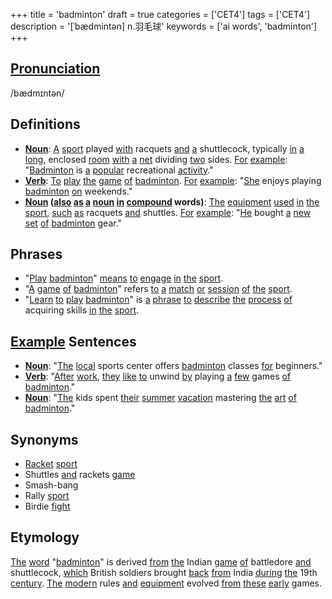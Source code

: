 +++
title = 'badminton'
draft = true
categories = ['CET4']
tags = ['CET4']
description = '[ˈbædmintən] n.羽毛球'
keywords = ['ai words', 'badminton']
+++

## [Pronunciation](/en/post/pronunciation/)
/bædmɪntən/

## Definitions
- **[Noun](/en/post/noun/)**: [A](/en/post/a/) [sport](/en/post/sport/) played [with](/en/post/with/) racquets [and](/en/post/and/) [a](/en/post/a/) shuttlecock, typically [in](/en/post/in/) [a](/en/post/a/) [long](/en/post/long/), enclosed [room](/en/post/room/) [with](/en/post/with/) [a](/en/post/a/) [net](/en/post/net/) dividing [two](/en/post/two/) sides. [For](/en/post/for/) [example](/en/post/example/): "[Badminton](/en/post/badminton/) is [a](/en/post/a/) [popular](/en/post/popular/) recreational [activity](/en/post/activity/)."
- **[Verb](/en/post/verb/)**: [To](/en/post/to/) [play](/en/post/play/) [the](/en/post/the/) [game](/en/post/game/) [of](/en/post/of/) [badminton](/en/post/badminton/). [For](/en/post/for/) [example](/en/post/example/): "[She](/en/post/she/) enjoys playing [badminton](/en/post/badminton/) [on](/en/post/on/) weekends."
- **[Noun](/en/post/noun/) ([also](/en/post/also/) [as](/en/post/as/) [a](/en/post/a/) [noun](/en/post/noun/) [in](/en/post/in/) [compound](/en/post/compound/) words)**: [The](/en/post/the/) [equipment](/en/post/equipment/) [used](/en/post/used/) [in](/en/post/in/) [the](/en/post/the/) [sport](/en/post/sport/), [such](/en/post/such/) [as](/en/post/as/) racquets [and](/en/post/and/) shuttles. [For](/en/post/for/) [example](/en/post/example/): "[He](/en/post/he/) bought [a](/en/post/a/) [new](/en/post/new/) [set](/en/post/set/) [of](/en/post/of/) [badminton](/en/post/badminton/) gear."

## Phrases
- "[Play](/en/post/play/) [badminton](/en/post/badminton/)" [means](/en/post/means/) [to](/en/post/to/) [engage](/en/post/engage/) [in](/en/post/in/) [the](/en/post/the/) [sport](/en/post/sport/).
- "[A](/en/post/a/) [game](/en/post/game/) [of](/en/post/of/) [badminton](/en/post/badminton/)" refers [to](/en/post/to/) [a](/en/post/a/) [match](/en/post/match/) [or](/en/post/or/) [session](/en/post/session/) [of](/en/post/of/) [the](/en/post/the/) [sport](/en/post/sport/).
- "[Learn](/en/post/learn/) [to](/en/post/to/) [play](/en/post/play/) [badminton](/en/post/badminton/)" is [a](/en/post/a/) [phrase](/en/post/phrase/) [to](/en/post/to/) [describe](/en/post/describe/) [the](/en/post/the/) [process](/en/post/process/) [of](/en/post/of/) acquiring skills [in](/en/post/in/) [the](/en/post/the/) [sport](/en/post/sport/).

## [Example](/en/post/example/) Sentences
- **[Noun](/en/post/noun/)**: "[The](/en/post/the/) [local](/en/post/local/) sports center offers [badminton](/en/post/badminton/) classes [for](/en/post/for/) beginners."
- **[Verb](/en/post/verb/)**: "[After](/en/post/after/) [work](/en/post/work/), [they](/en/post/they/) [like](/en/post/like/) [to](/en/post/to/) unwind [by](/en/post/by/) playing [a](/en/post/a/) [few](/en/post/few/) games [of](/en/post/of/) [badminton](/en/post/badminton/)."
- **[Noun](/en/post/noun/)**: "[The](/en/post/the/) kids spent [their](/en/post/their/) [summer](/en/post/summer/) [vacation](/en/post/vacation/) mastering [the](/en/post/the/) [art](/en/post/art/) [of](/en/post/of/) [badminton](/en/post/badminton/)."

## Synonyms
- [Racket](/en/post/racket/) [sport](/en/post/sport/)
- Shuttles [and](/en/post/and/) rackets [game](/en/post/game/)
- Smash-bang
- Rally [sport](/en/post/sport/)
- Birdie [fight](/en/post/fight/)

## Etymology
[The](/en/post/the/) [word](/en/post/word/) "[badminton](/en/post/badminton/)" is derived [from](/en/post/from/) [the](/en/post/the/) Indian [game](/en/post/game/) [of](/en/post/of/) battledore [and](/en/post/and/) shuttlecock, [which](/en/post/which/) British soldiers brought [back](/en/post/back/) [from](/en/post/from/) India [during](/en/post/during/) [the](/en/post/the/) 19th [century](/en/post/century/). [The](/en/post/the/) [modern](/en/post/modern/) rules [and](/en/post/and/) [equipment](/en/post/equipment/) evolved [from](/en/post/from/) [these](/en/post/these/) [early](/en/post/early/) games.
